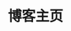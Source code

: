 ---
home: true
layout: BlogHome
icon: home
title: 博客主页
heroImage: /logo.png
heroText: 孟古一的博客
heroFullScreen: true
tagline: 世界上没有绝对的正义，只有不同的观点和立场。
projects:
  - icon: book
    name: 博客主页
    desc: 猫窝
    link: https://blog.mengguyi.com

  - icon: link
    name: 随手贴
    desc: 随便写的东西
    link: https://blog.mengguyi.com/posts/

  - icon: article
    name: 文章
    desc: 分享各种文章
    link: https://blog.mengguyi.com/articles/

  - icon: friend
    name: 友情链接
    desc: 我的好伙伴们
    link: https://blog.mengguyi.com/articles/friends.html

  - icon: project
    name: 孟古一的网盘
    desc: 一些有用的东西
    link: https://drive.mengguyi.com/

  - icon: music
    name: 音乐解锁
    desc: 移除已购音乐的加密保护
    link: https://unlock-music.mengguyi.com/

  - icon: fab fa-telegram
    name: TG 频道
    desc: 古一的 Telegram 频道
    link: https://diary.mengguyi.com/

  - icon: fab fa-github
    name: Github 加速
    desc: 加速中国 Github 访问
    link: https://gh-proxy.mengguyi.com/

  - icon: search
    name: 古一搜索
    desc: 搜索互联网
    link: https://search.mengguyi.com/

footer: <a href="https://icp.gov.moe/?keyword=20230543" target="_blank">萌ICP备20230543号</a>
---